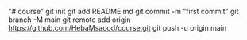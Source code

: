 "# course"  git init git add README.md git commit -m "first commit" git branch -M main git remote add origin https://github.com/HebaMsaood/course.git git push -u origin main
